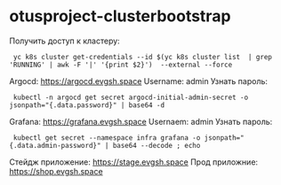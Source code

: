 # otusproject-clusterbootstrap

Получить доступ к кластеру:
```
 yc k8s cluster get-credentials --id $(yc k8s cluster list  | grep 'RUNNING' | awk -F '|' '{print $2}')  --external --force
```

Argocd: https://argocd.evgsh.space
Username: admin
Узнать пароль:
```
 kubectl -n argocd get secret argocd-initial-admin-secret -o jsonpath="{.data.password}" | base64 -d
```

Grafana: https://grafana.evgsh.space
Usernaem: admin
Узнать пароль:
```
 kubectl get secret --namespace infra grafana -o jsonpath="{.data.admin-password}" | base64 --decode ; echo
```

Стейдж приложение: https://stage.evgsh.space
Прод приложние: https://shop.evgsh.space


